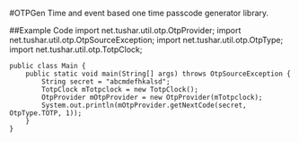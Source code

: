 #OTPGen
Time and event based one time passcode generator library.

##Example Code
	import net.tushar.util.otp.OtpProvider;
	import net.tushar.util.otp.OtpSourceException;
	import net.tushar.util.otp.OtpType;
	import net.tushar.util.otp.TotpClock;


	public class Main {
		public static void main(String[] args) throws OtpSourceException {
			String secret = "abcmdefhkalsd";
			TotpClock mTotpclock = new TotpClock();
			OtpProvider mOtpProvider = new OtpProvider(mTotpclock);
			System.out.println(mOtpProvider.getNextCode(secret, OtpType.TOTP, 1));
		}
	}

